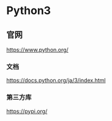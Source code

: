 Python3
========

## 官网

https://www.python.org/

### 文档

https://docs.python.org/ja/3/index.html

### 第三方库

https://pypi.org/

